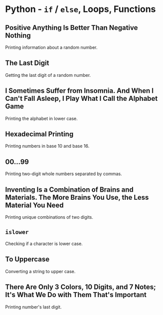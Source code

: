# Python - `if` / `else`, Loops, Functions

## Positive Anything Is Better Than Negative Nothing
Printing information about a random number.

## The Last Digit
Getting the last digit of a random number.

## I Sometimes Suffer from Insomnia. And When I Can't Fall Asleep, I Play What I Call the Alphabet Game
Printing the alphabet in lower case.

## Hexadecimal Printing
Printing numbers in base 10 and base 16.

## 00...99
Printing two-digit whole numbers separated by commas.

## Inventing Is a Combination of Brains and Materials. The More Brains You Use, the Less Material You Need
Printing unique combinations of two digits.

## `islower`
Checking if a character is lower case.

## To Uppercase
Converting a string to upper case.

## There Are Only 3 Colors, 10 Digits, and 7 Notes; It's What We Do with Them That's Important
Printing number's last digit.
